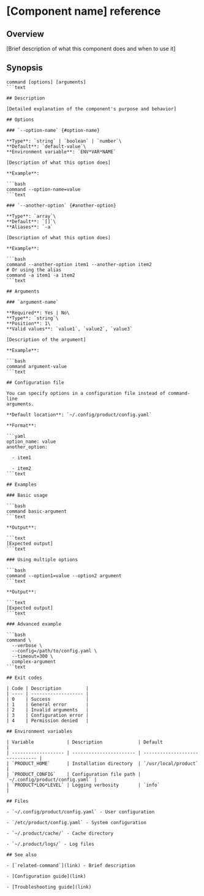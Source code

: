 # [Component name] reference

## Overview

[Brief description of what this component does and when to use it]

## Synopsis

````text
command [options] [arguments]
```text

## Description

[Detailed explanation of the component's purpose and behavior]

## Options

### `--option-name` {#option-name}

**Type**: `string` | `boolean` | `number`\
**Default**: `default-value`\
**Environment variable**: `ENV*VAR*NAME`

[Description of what this option does]

**Example**:

```bash
command --option-name=value
```text

### `--another-option` {#another-option}

**Type**: `array`\
**Default**: `[]`\
**Aliases**: `-a`

[Description of what this option does]

**Example**:

```bash
command --another-option item1 --another-option item2
# Or using the alias
command -a item1 -a item2
```text

## Arguments

### `argument-name`

**Required**: Yes | No\
**Type**: `string`\
**Position**: 1\
**Valid values**: `value1`, `value2`, `value3`

[Description of the argument]

**Example**:

```bash
command argument-value
```text

## Configuration file

You can specify options in a configuration file instead of command-line
arguments.

**Default location**: `~/.config/product/config.yaml`

**Format**:

```yaml
option_name: value
another_option:

  - item1

  - item2
```text

## Examples

### Basic usage

```bash
command basic-argument
```text

**Output**:

```text
[Expected output]
```text

### Using multiple options

```bash
command --option1=value --option2 argument
```text

**Output**:

```text
[Expected output]
```text

### Advanced example

```bash
command \
  --verbose \
  --config=/path/to/config.yaml \
  --timeout=300 \
  complex-argument
```text

## Exit codes

| Code | Description         |
| ---- | ------------------- |
| 0    | Success             |
| 1    | General error       |
| 2    | Invalid arguments   |
| 3    | Configuration error |
| 4    | Permission denied   |

## Environment variables

| Variable            | Description             | Default                         |
| ------------------- | ----------------------- | ------------------------------- |
| `PRODUCT_HOME`      | Installation directory  | `/usr/local/product`            |
| `PRODUCT_CONFIG`    | Configuration file path | `~/.config/product/config.yaml` |
| `PRODUCT*LOG*LEVEL` | Logging verbosity       | `info`                          |

## Files

- `~/.config/product/config.yaml` - User configuration

- `/etc/product/config.yaml` - System configuration

- `~/.product/cache/` - Cache directory

- `~/.product/logs/` - Log files

## See also

- [`related-command`](link) - Brief description

- [Configuration guide](link)

- [Troubleshooting guide](link)
````
